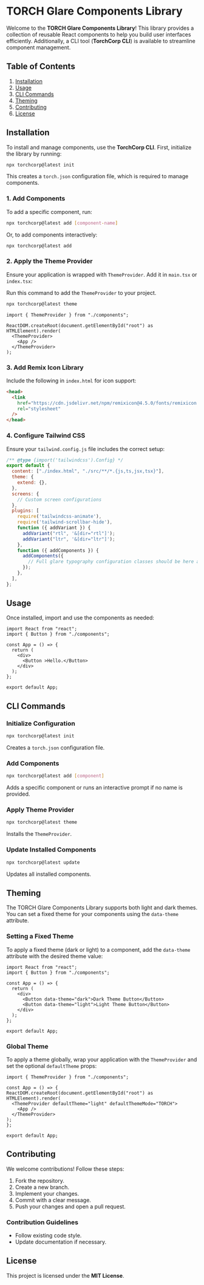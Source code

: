 # TORCH Glare Components Library

Welcome to the **TORCH Glare Components Library**! This library provides a collection of reusable React components to help you build user interfaces efficiently. Additionally, a CLI tool (**TorchCorp CLI**) is available to streamline component management.

## Table of Contents

1. [Installation](#installation)
2. [Usage](#usage)
3. [CLI Commands](#cli-commands)
4. [Theming](#theming)
5. [Contributing](#contributing)
6. [License](#license)

## Installation

To install and manage components, use the **TorchCorp CLI**. First, initialize the library by running:

```sh
npx torchcorp@latest init
```

This creates a `torch.json` configuration file, which is required to manage components.

### 1. Add Components
To add a specific component, run:

```sh
npx torchcorp@latest add [component-name]
```

Or, to add components interactively:

```sh
npx torchcorp@latest add
```

### 2. Apply the Theme Provider
Ensure your application is wrapped with `ThemeProvider`. Add it in `main.tsx` or `index.tsx`:

Run this command to add the `ThemeProvider` to your project.

```sh
npx torchcorp@latest theme
```

```tsx
import { ThemeProvider } from "./components";

ReactDOM.createRoot(document.getElementById("root") as HTMLElement).render(
  <ThemeProvider>
    <App />
  </ThemeProvider>
);
```



### 3. Add Remix Icon Library
Include the following in `index.html` for icon support:

```html
<head>
  <link
    href="https://cdn.jsdelivr.net/npm/remixicon@4.5.0/fonts/remixicon.css"
    rel="stylesheet"
  />
</head>
```

### 4. Configure Tailwind CSS
Ensure your `tailwind.config.js` file includes the correct setup:

```js
/** @type {import('tailwindcss').Config} */
export default {
  content: ["./index.html", "./src/**/*.{js,ts,jsx,tsx}"],
  theme: {
    extend: {},
  },
  screens: {
    // Custom screen configurations
  },
  plugins: [
    require('tailwindcss-animate'),
    require('tailwind-scrollbar-hide'),
    function ({ addVariant }) {
      addVariant("rtl", '&[dir="rtl"]');
      addVariant("ltr", '&[dir="ltr"]');
    },
    function ({ addComponents }) {
      addComponents({
        // Full glare typography configuration classes should be here after run the init command.
      });
    },
  ],
};
```

## Usage

Once installed, import and use the components as needed:

```tsx
import React from "react";
import { Button } from "./components";

const App = () => {
  return (
    <div>
      <Button >Hello.</Button>
    </div>
  );
};

export default App;
```

## CLI Commands

### Initialize Configuration
```sh
npx torchcorp@latest init
```
Creates a `torch.json` configuration file.

### Add Components
```sh
npx torchcorp@latest add [component]
```
Adds a specific component or runs an interactive prompt if no name is provided.

### Apply Theme Provider
```sh
npx torchcorp@latest theme
```
Installs the `ThemeProvider`.

### Update Installed Components
```sh
npx torchcorp@latest update
```
Updates all installed components.


## Theming

The TORCH Glare Components Library supports both light and dark themes. You can set a fixed theme for your components using the `data-theme` attribute.

### Setting a Fixed Theme

To apply a fixed theme (dark or light) to a component, add the `data-theme `attribute with the desired theme value:

```tsx
import React from "react";
import { Button } from "./components";

const App = () => {
  return (
    <div>
      <Button data-theme="dark">Dark Theme Button</Button>
      <Button data-theme="light">Light Theme Button</Button>
    </div>
  );
};

export default App;
```

### Global Theme

To apply a theme globally, wrap your application with the `ThemeProvider` and set the optional `defaultTheme` props:


```tsx
import { ThemeProvider } from "./components";

const App = () => {
ReactDOM.createRoot(document.getElementById("root") as HTMLElement).render(
  <ThemeProvider defaultTheme="light" defaultThemeMode="TORCH">
    <App />
  </ThemeProvider>
);
};

export default App;
```

## Contributing

We welcome contributions! Follow these steps:

1. Fork the repository.
2. Create a new branch.
3. Implement your changes.
4. Commit with a clear message.
5. Push your changes and open a pull request.

### Contribution Guidelines
- Follow existing code style.
- Update documentation if necessary.

## License

This project is licensed under the **MIT License**.

